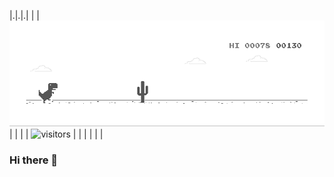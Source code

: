 

|.|.|.|
| | ![dino](dino.gif) | |
| | ![visitors](https://visitor-badge.glitch.me/badge?page_id=bchase-humana.visitor-badge) | |
| | | |

### Hi there 👋

<!--
**bchase-humana/bchase-humana** is a ✨ _special_ ✨ repository because its `README.md` (this file) appears on your GitHub profile.

Here are some ideas to get you started:

- 🔭 I’m currently working on ...
- 🌱 I’m currently learning ...
- 👯 I’m looking to collaborate on ...
- 🤔 I’m looking for help with ...
- 💬 Ask me about ...
- 📫 How to reach me: ...
- 😄 Pronouns: ...
- ⚡ Fun fact: ...
-->
